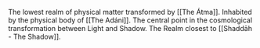 The lowest realm of physical matter transformed by [[The Átma]]. Inhabited by the physical body of [[The Adáni]]. The central point in the cosmological transformation between Light and Shadow. The Realm closest to [[Shaddāh - The Shadow]]. 